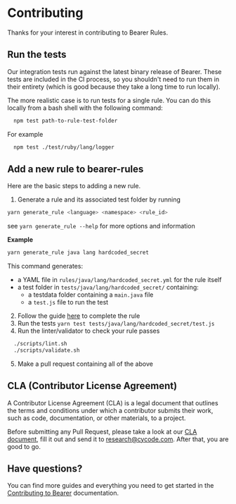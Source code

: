 # Contributing

Thanks for your interest in contributing to Bearer Rules.

## Run the tests

Our integration tests run against the latest binary release of Bearer. These tests are included in the CI process, so you shouldn't need to run them in their entirety (which is good because they take a long time to run locally).

The more realistic case is to run tests for a single rule. You can do this locally from a bash shell with the following command:

```bash
  npm test path-to-rule-test-folder
```

For example

```bash
  npm test ./test/ruby/lang/logger
```

## Add a new rule to bearer-rules

Here are the basic steps to adding a new rule.

1. Generate a rule and its associated test folder by running

```bash
yarn generate_rule <language> <namespace> <rule_id>
```

see `yarn generate_rule --help` for more options and information

**Example**

```bash
yarn generate_rule java lang hardcoded_secret
```

This command generates:

- a YAML file in `rules/java/lang/hardcoded_secret.yml` for the rule itself
- a test folder in `tests/java/lang/hardcoded_secret/` containing:
  - a testdata folder containing a `main.java` file
  - a `test.js` file to run the test

2. Follow the guide [here](https://docs.bearer.com/guides/custom-rule/) to complete the rule
3. Run the tests `yarn test tests/java/lang/hardcoded_secret/test.js`
4. Run the linter/validator to check your rule passes

```bash
  ./scripts/lint.sh
  ./scripts/validate.sh
```

5. Make a pull request containing all of the above

## CLA (Contributor License Agreement)

A Contributor License Agreement (CLA) is a legal document that outlines the terms and conditions under which a contributor submits their work, such as code, documentation, or other materials, to a project.

Before submitting any Pull Request, please take a look at our [CLA document](https://docs.bearer.com/cla.pdf), fill it out and send it to [research@cycode.com](mailto:research@cycode.com). After that, you are good to go.

## Have questions?

You can find more guides and everything you need to get started in the [Contributing to Bearer](https://docs.bearer.com/contributing/) documentation.